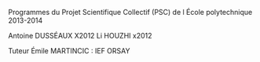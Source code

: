 Programmes du Projet Scientifique Collectif (PSC) de l École polytechnique 2013-2014 

Antoine DUSSÉAUX X2012
Li HOUZHI x2012

Tuteur Émile MARTINCIC : IEF ORSAY
